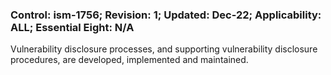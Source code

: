 ### Control: ism-1756; Revision: 1; Updated: Dec-22; Applicability: ALL; Essential Eight: N/A
<p>Vulnerability disclosure processes, and supporting vulnerability disclosure procedures, are developed, implemented and maintained.</p>